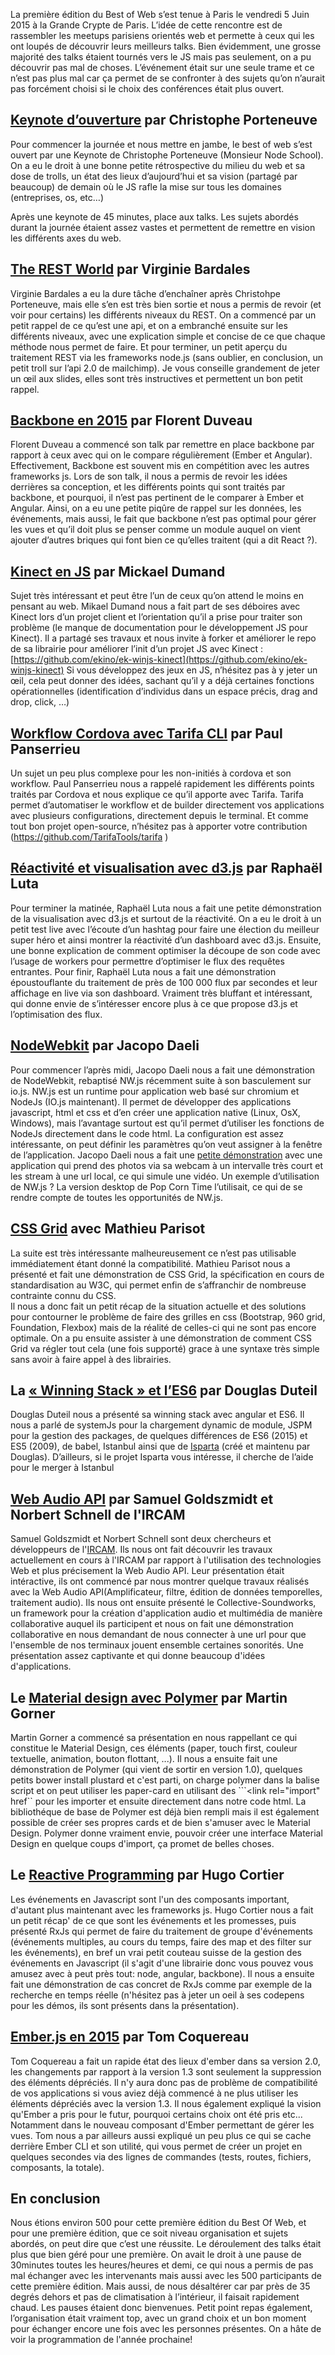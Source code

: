La première édition du Best of Web s’est tenue à Paris le vendredi 5 Juin 2015 à la Grande Crypte de Paris.
L’idée de cette rencontre est de rassembler les meetups parisiens orientés web et permette à ceux qui les ont loupés de découvrir leurs meilleurs talks.
Bien évidemment, une grosse majorité des talks étaient tournés vers le JS mais pas seulement, on a pu découvrir pas mal de choses.
L’événement était sur une seule trame et ce n’est pas plus mal car ça permet de se confronter à des sujets qu’on n’aurait pas forcément choisi si le choix des conférences était plus ouvert.

## [Keynote d’ouverture](http://deliciousinsights.github.io/best-of-web-2015/) par Christophe Porteneuve
Pour commencer la journée et nous mettre en jambe, le best of web s’est ouvert par une Keynote de Christophe Porteneuve (Monsieur Node School). On a eu le droit à une bonne petite rétrospective du milieu du web et sa dose de trolls, un état des lieux d’aujourd’hui et sa vision (partagé par beaucoup) de demain où le JS rafle la mise sur tous les domaines (entreprises, os, etc…)

Après une keynote de 45 minutes, place aux talks. Les sujets abordés durant la journée étaient assez vastes et permettent de remettre en vision les différents axes du web.

## [The REST World](http://nodejsparis.bitbucket.org/20140312/rest_world/#/) par Virginie Bardales
Virginie Bardales a eu la dure tâche d’enchaîner après Christohpe Porteneuve, mais elle s’en est très bien sortie et nous a permis de revoir (et voir pour certains) les différents niveaux du REST. On a commencé par un petit rappel de ce qu’est une api, et on a embranché ensuite sur les différents niveaux, avec une explication simple et concise de ce que chaque méthode nous permet de faire. Et pour terminer, un petit aperçu du traitement REST via les frameworks node.js (sans oublier, en conclusion, un petit troll sur l’api 2.0 de mailchimp).
Je vous conseille grandement de jeter un œil aux slides, elles sont très instructives et permettent un bon petit rappel.

## [Backbone en 2015](http://slides.com/florentduveau/backbone2015-3#/) par Florent Duveau
Florent Duveau a commencé son talk par remettre en place backbone par rapport à ceux avec qui on le compare régulièrement (Ember et Angular). Effectivement, Backbone est souvent mis en compétition avec les autres frameworks js. Lors de son talk, il nous a permis de revoir les idées derrières sa conception, et les différents points qui sont traités par backbone, et pourquoi, il n’est pas pertinent de le comparer à Ember et Angular.
Ainsi, on a eu une petite piqûre de rappel sur les données, les événements, mais aussi, le fait que backbone n’est pas optimal pour gérer les vues et qu’il doit plus se penser comme un module auquel on vient ajouter d’autres briques qui font bien ce qu’elles traitent (qui a dit React ?).

## [Kinect en JS](http://fr.slideshare.net/3k1n0/ekino-dumand-mickaelkinecthtml5) par Mickael Dumand
Sujet très intéressant et peut être l’un de ceux qu’on attend le moins en pensant au web. Mikael Dumand nous a fait part de ses déboires avec Kinect lors d’un projet client et l’orientation qu’il a prise pour traiter son problème (le manque de documentation pour le développement JS pour Kinect). Il a partagé ses travaux et nous invite à forker et améliorer le repo de sa librairie pour améliorer l’init d’un projet JS avec Kinect : [https://github.com/ekino/ek-winjs-kinect](https://github.com/ekino/ek-winjs-kinect)
Si vous développez des jeux en JS, n’hésitez pas à y jeter un œil, cela peut donner des idées, sachant qu’il y a déjà certaines fonctions opérationnelles (identification d’individus dans un espace précis, drag and drop, click, …)

## [Workflow Cordova avec Tarifa CLI](http://42loops.com/tarifa-bestofweb2015.pdf) par Paul Panserrieu
Un sujet un peu plus complexe pour les non-initiés à cordova et son workflow.
Paul Panserrieu nous a rappelé rapidement les différents points traités par Cordova et nous explique ce qu’il apporte avec Tarifa. Tarifa permet d’automatiser le workflow et de builder directement vos applications avec plusieurs configurations, directement depuis le terminal.
Et comme tout bon projet open-source, n’hésitez pas à apporter votre contribution (https://github.com/TarifaTools/tarifa )

## [Réactivité et visualisation avec d3.js](http://rluta.github.io/d3-realtime/) par Raphaël Luta
Pour terminer la matinée, Raphaël Luta nous a fait une petite démonstration de la visualisation avec d3.js et surtout de la réactivité. On a eu le droit à un petit test live avec l’écoute d’un hashtag pour faire une élection du meilleur super héro et ainsi montrer la réactivité d’un dashboard avec d3.js. Ensuite, une bonne explication de comment optimiser la découpe de son code avec l’usage de workers pour permettre d’optimiser le flux des requêtes entrantes. Pour finir, Raphaël Luta nous a fait une démonstration époustouflante du traitement de près de 100 000 flux par secondes et leur affichage en live via son dashboard. Vraiment très bluffant et intéressant, qui donne envie de s’intéresser encore plus à ce que propose d3.js et l’optimisation des flux.

## [NodeWebkit]( https://speakerdeck.com/jacopodaeli/native-javascript-applications-with-nw-dot-js) par Jacopo Daeli 
Pour commencer l’après midi, Jacopo Daeli nous a fait une démonstration de NodeWebkit, rebaptisé NW.js récemment suite à son basculement sur io.js. NW.js est un runtime pour application web basé sur chromium et NodeJs (IO.js maintenant). Il permet de développer des applications javascript, html et css et d’en créer une application native (Linux, OsX, Windows), mais l’avantage surtout est qu’il permet d’utiliser les fonctions de NodeJs directement dans le code html.
La configuration est assez intéressante, on peut définir les paramètres qu’on veut assigner à la fenêtre de l’application. Jacopo Daeli nous a fait une [petite démonstration]( https://github.com/JacopoDaeli/bestof-web-paris-2015) avec une application qui prend des photos via sa webcam à un intervalle très court et les stream à une url local, ce qui simule une vidéo. Un exemple d’utilisation de NW.js ? La version desktop de Pop Corn Time l’utilisait, ce qui de se rendre compte de toutes les opportunités de NW.js.

## [CSS Grid]( http://fr.slideshare.net/matparisot/css-grid-layout-le-futur-de-vos-mises-en-page) avec Mathieu Parisot
La suite est très intéressante malheureusement ce n’est pas utilisable immédiatement étant donné la compatibilité. Mathieu Parisot nous a présenté et fait une démonstration de CSS Grid, la spécification en cours de standardisation au W3C, qui permet enfin de s’affranchir de nombreuse contrainte connu du CSS.  
Il nous a donc fait un petit récap de la situation actuelle et des solutions pour contourner le problème de faire des grilles en css (Bootstrap, 960 grid, Foundation, Flexbox) mais de la réalité de celles-ci qui ne sont pas encore optimale. On a pu ensuite assister à une démonstration de comment CSS Grid va régler tout cela (une fois supporté) grace à une syntaxe très simple sans avoir à faire appel à des librairies. 

## La [« Winning Stack » et l’ES6]( http://fr.slideshare.net/SfeirGroup/es2015-ready-angular-web-stack-bestofweb-2015) par Douglas Duteil
Douglas Duteil nous a présenté sa winning stack avec angular et ES6. Il nous a parlé de systemJs pour la chargement dynamic de module, JSPM pour la gestion des packages, de quelques différences de ES6 (2015) et ES5 (2009), de babel, Istanbul ainsi que de [Isparta]( https://github.com/douglasduteil/isparta) (créé et maintenu par Douglas). D’ailleurs, si le projet Isparta vous intéresse, il cherche de l’aide pour le merger à Istanbul

## [Web Audio API](http://ouhouhsami.github.io/2015-06-05-bestofweb-paris/) par Samuel Goldszmidt et Norbert Schnell de l'IRCAM
Samuel Goldszmidt et Norbert Schnell sont deux chercheurs et développeurs de l'[IRCAM](http://www.ircam.fr/). Ils nous ont fait découvrir les travaux actuellement en cours à l'IRCAM par rapport à l'utilisation des technologies Web et plus précisement la Web Audio API. Leur présentation était intéractive, ils ont commencé par nous montrer quelque travaux réalisés avec la Web Audio API(Amplificateur, filtre, édition de données temporelles, traitement audio). Ils nous ont ensuite présenté le Collective-Soundworks, un framework pour la création d'application audio et multimédia de manière collaborative auquel ils participent et nous on fait une démonstration collaborative en nous demandant de nous connecter à une url pour que l'ensemble de nos terminaux jouent ensemble certaines sonorités.
Une présentation assez captivante et qui donne beaucoup d'idées d'applications.

## Le [Material design avec Polymer](https://docs.google.com/presentation/d/1IzsxsE6HybPAdbrI8iIlF3Qaj9BQGEHmu3zX7xT9o8M/edit#slide=id.g3a6159c6f_024) par Martin Gorner
Martin Gorner a commencé sa présentation en nous rappellant ce qui constitue le Material Design, ces éléments (paper, touch first, couleur textuelle, animation, bouton flottant, ...). Il nous a ensuite fait une démonstration de Polymer (qui vient de sortir en version 1.0), quelques petits bower install plustard et c'est parti, on charge polymer dans la balise script et on peut utiliser les paper-card en utilisant des ```<link rel="import" href`` pour les importer et ensuite directement dans notre code html. La bibliothéque de base de Polymer est déjà bien rempli mais il est également possible de créer ses propres cards et de bien s'amuser avec le Material Design. Polymer donne vraiment envie, pouvoir créer une interface Material Design en quelque coups d'import, ça promet de belles choses.
 
## Le [Reactive Programming](https://speakerdeck.com/hugocrd/dealing-with-streams-using-rxjs) par Hugo Cortier
Les événements en Javascript sont l'un des composants important, d'autant plus maintenant avec les frameworks js. Hugo Cortier nous a fait un petit récap' de ce que sont les événements et les promesses, puis présenté RxJs qui permet de faire du traitement de groupe d'événements (événements multiples, au cours du temps, faire des map et des filter sur les événements), en bref un vrai petit couteau suisse de la gestion des événements en Javascript (il s'agit d'une librairie donc vous pouvez vous amusez avec à peut près tout: node, angular, backbone). Il nous a ensuite fait une démonstration de cas concret de RxJs comme par exemple de la recherche en temps réelle (n'hésitez pas à jeter un oeil à ses codepens pour les démos, ils sont présents dans la présentation).


## [Ember.js en 2015](http://thau.me/2015/06/building-an-application-with-ember-js-in-2015) par Tom Coquereau
Tom Coquereau a fait un rapide état des lieux d'ember dans sa version 2.0, les changements par rapport à la version 1.3 sont seulement la suppression des éléments dépréciés. Il n'y aura donc pas de problème de compatibilité de vos applications si vous aviez déjà commencé à ne plus utiliser les éléments dépréciés avec la version 1.3. Il nous également expliqué la vision qu'Ember a pris pour le futur, pourquoi certains choix ont été pris etc... Notamment dans le nouveau composant d'Ember permettant de gérer les vues. Tom nous a par ailleurs aussi expliqué un peu plus ce qui se cache derrière Ember CLI et son utilité, qui vous permet de créer un projet en quelques secondes via des lignes de commandes (tests, routes, fichiers, composants, la totale).

## En conclusion
Nous étions environ 500 pour cette première édition du Best Of Web, et pour une première édition, que ce soit niveau organisation et sujets abordés, on peut dire que c’est une réussite. Le déroulement des talks était plus que bien géré pour une première. On avait le droit à une pause de 30minutes toutes les heures/heures et demi, ce qui nous a permis de pas mal échanger avec les intervenants mais aussi avec les 500 participants de cette première édition. Mais aussi, de nous désaltérer car par près de 35 degrés dehors et pas de climatisation à l’intérieur, il faisait rapidement chaud. Les pauses étaient donc bienvenues. Petit point repas également, l’organisation était vraiment top, avec un grand choix et un bon moment pour échanger encore une fois avec les personnes présentes.
On a hâte de voir la programmation de l'année prochaine!